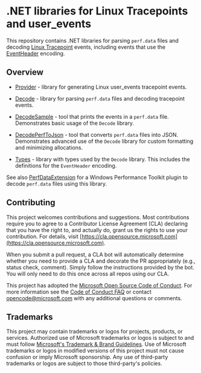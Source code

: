 # .NET libraries for Linux Tracepoints and user_events

This repository contains .NET libraries for parsing `perf.data` files and decoding
[Linux Tracepoint](https://www.kernel.org/doc/html/latest/trace/tracepoints.html)
events, including events that use the [EventHeader](Types/README.md#eventheader) encoding.

## Overview

- [Provider](Provider) - library for generating Linux user_events tracepoint events.

- [Decode](Decode) - library for parsing `perf.data` files and decoding tracepoint
  events.

- [DecodeSample](DecodeSample) - tool that prints the events in a `perf.data`
  file.  Demonstrates basic usage of the `Decode` library.

- [DecodePerfToJson](DecodePerfToJson) - tool that converts `perf.data` files
  into JSON. Demonstrates advanced use of the `Decode` library for custom
  formatting and minimizing allocations.

- [Types](Types) - library with types used by the `Decode` library. This includes the
  definitions for the `EventHeader` encoding.

See also [PerfDataExtension](https://github.com/microsoft/Microsoft-Performance-Tools-Linux-Android/tree/develop/PerfDataExtension)
for a Windows Performance Toolkit plugin to decode `perf.data` files using this library.

## Contributing

This project welcomes contributions and suggestions.  Most contributions require you to agree to a
Contributor License Agreement (CLA) declaring that you have the right to, and actually do, grant us
the rights to use your contribution. For details, visit [https://cla.opensource.microsoft.com](https://cla.opensource.microsoft.com).

When you submit a pull request, a CLA bot will automatically determine whether you need to provide
a CLA and decorate the PR appropriately (e.g., status check, comment). Simply follow the instructions
provided by the bot. You will only need to do this once across all repos using our CLA.

This project has adopted the [Microsoft Open Source Code of Conduct](https://opensource.microsoft.com/codeofconduct/).
For more information see the [Code of Conduct FAQ](https://opensource.microsoft.com/codeofconduct/faq/) or
contact [opencode@microsoft.com](mailto:opencode@microsoft.com) with any additional questions or comments.

## Trademarks

This project may contain trademarks or logos for projects, products, or services. Authorized use of Microsoft
trademarks or logos is subject to and must follow
[Microsoft's Trademark & Brand Guidelines](https://www.microsoft.com/legal/intellectualproperty/trademarks/usage/general).
Use of Microsoft trademarks or logos in modified versions of this project must not cause confusion or imply Microsoft sponsorship.
Any use of third-party trademarks or logos are subject to those third-party's policies.
